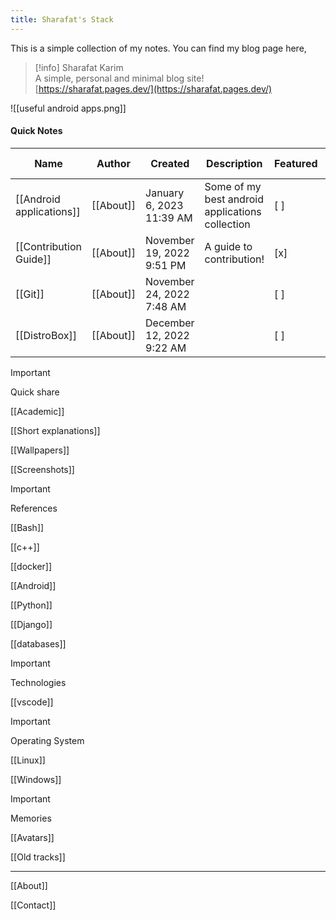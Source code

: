 ```yaml
---
title: Sharafat's Stack
---
```


This is a simple collection of my notes. You can find my blog page here,

> [!info] Sharafat Karim  
> A simple, personal and minimal blog site!  
> [https://sharafat.pages.dev/](https://sharafat.pages.dev/)  


![[useful android apps.png]]

#### Quick Notes

|Name|Author|Created|Description|Featured|Last Updated|Public|Published|Slug|Tags|Tweet|
|---|---|---|---|---|---|---|---|---|---|---|
|[[Android applications]]|[[About]]|January 6, 2023 11:39 AM|Some of my best android applications collection|[ ]|February 22, 2024 12:16 PM|[x]|January 6, 2023||android, application||
|[[Contribution Guide]]|[[About]]|November 19, 2022 9:51 PM|A guide to contribution!|[x]|November 19, 2022 10:02 PM|[x]|November 19, 2022||guide, notes, request||
|[[Git]]|[[About]]|November 24, 2022 7:48 AM||[ ]|January 6, 2023 2:58 PM|[x]|November 24, 2022||Software Development, git, notes||
|[[DistroBox]]|[[About]]|December 12, 2022 9:22 AM||[ ]|December 12, 2022 10:37 AM|[x]|||Software Development, docker||

  
  

> [!important]  
> Quick share  

[[Academic]]

[[Short explanations]]

[[Wallpapers]]

[[Screenshots]]

> [!important]  
> References  

[[Bash]]

[[c++]]

[[docker]]

[[Android]]

[[Python]]

[[Django]]

[[databases]]

> [!important]  
> Technologies  

[[vscode]]

> [!important]  
> Operating System  

[[Linux]]

[[Windows]]

> [!important]  
> Memories  

[[Avatars]]

[[Old tracks]]

---

[[About]]

[[Contact]]

